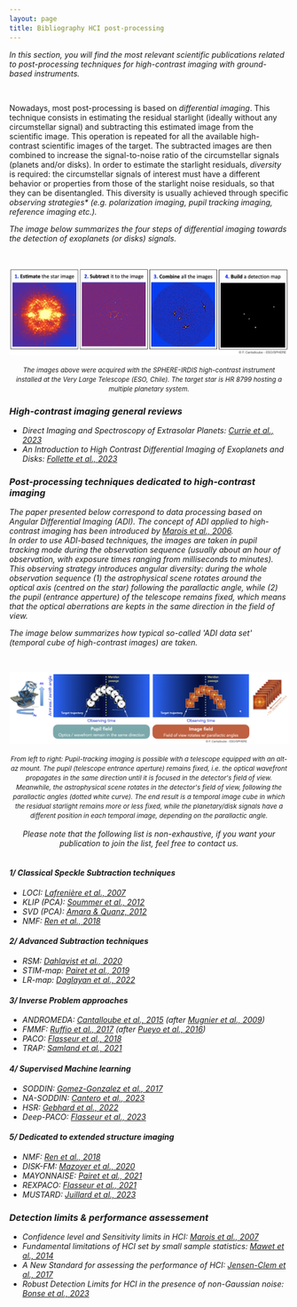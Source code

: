 ```yaml
---
layout: page
title: Bibliography HCI post-processing 
---
```


<i>In this section, you will find the most relevant scientific publications related to post-processing techniques for high-contrast imaging with ground-based instruments.</i>

<br>

<p> Nowadays, most post-processing is based on <i>differential imaging</i>. This technique consists in estimating the residual starlight (ideally without any circumstellar signal) and subtracting this estimated image from the scientific image. This operation is repeated for all the available high-contrast scientific images of the target. The subtracted images are then combined to increase the signal-to-noise ratio of the circumstellar signals (planets and/or disks). In order to estimate the starlight residuals, <i>diversity</i> is required: the circumstellar signals of interest must have a different behavior or properties from those of the starlight noise residuals, so that they can be disentangled. This diversity is usually achieved through specific <i>observing strategies* (e.g. polarization imaging, pupil tracking imaging, reference imaging etc.). </p>

<p>The image below summarizes the four steps of differential imaging towards the detection of exoplanets (or disks) signals.</p>
<br>
<p align="center"> 
<img src="https://raw.githubusercontent.com/exoplanet-imaging-challenge/exoplanet-imaging-challenge.github.io/master/img/DIprocessing.png" />
</p>
<center><small><i> The images above were acquired with the SPHERE-IRDIS high-contrast instrument installed at the Very Large Telescope (ESO, Chile). The target star is HR 8799 hosting a multiple planetary system. </i></small></center>

### High-contrast imaging general reviews ###

* <i> Direct Imaging and Spectroscopy of Extrasolar Planets</i>: [Currie et al., 2023](https://arxiv.org/pdf/2205.05696.pdf)
* <i> An Introduction to High Contrast Differential Imaging of Exoplanets and Disks</i>: [Follette et al., 2023](https://iopscience.iop.org/article/10.1088/1538-3873/aceb31/pdf)
 

### Post-processing techniques dedicated to high-contrast imaging ###
The paper presented below correspond to data processing based on Angular Differential Imaging (ADI). The concept of ADI applied to high-contrast imaging has been introduced by [Marois et al., 2006](https://iopscience.iop.org/article/10.1086/500401/pdf).<br>
In order to use ADI-based techniques, the images are taken in <em>pupil tracking mode</em> during the observation sequence (usually about an hour of observation, with exposure times ranging from milliseconds to minutes). This observing strategy introduces angular diversity: during the whole observation sequence (1) the astrophysical scene rotates around the optical axis (centred on the star) following the parallactic angle, while (2) the pupil (entrance apperture) of the telescope remains fixed, which means that the optical aberrations are kepts in the same direction in the field of view.
<br>
<p>The image below summarizes how typical so-called 'ADI data set' (temporal cube of high-contrast images) are taken.</p>
<br>
<p align="center"> 
<img src="https://raw.githubusercontent.com/exoplanet-imaging-challenge/exoplanet-imaging-challenge.github.io/master/img/HCI_ADIconcept.jpeg" />
</p>
<center><small><i> From left to right: Pupil-tracking imaging is possible with a telescope equipped with an alt-az mount. The pupil (telescope entrance aperture) remains fixed, i.e. the optical wavefront propagates in the same direction until it is focused in the detector's field of view. Meanwhile, the astrophysical scene rotates in the detector's field of view, following the parallactic angles (dotted white curve). The end result is a temporal image cube in which the residual starlight remains more or less fixed, while the planetary/disk signals have a different position in each temporal image, depending on the parallactic angle. </i></small></center>

<br>
<center><em>Please note that the following list is non-exhaustive, if you want your publication to join the list, feel free to contact us. </em></center>
<br>

#### 1/ Classical Speckle Subtraction techniques ####
* LOCI: [Lafrenière et al., 2007](https://browse.arxiv.org/pdf/astro-ph/0702697.pdf)
* KLIP (PCA): [Soummer et al., 2012](https://iopscience.iop.org/article/10.1088/2041-8205/755/2/L28/pdf)
* SVD (PCA): [Amara & Quanz, 2012](https://browse.arxiv.org/pdf/1207.6637.pdf)
* NMF: [Ren et al., 2018](https://iopscience.iop.org/article/10.3847/1538-4357/aaa1f2/pdf)

#### 2/ Advanced Subtraction techniques ####
* RSM: [Dahlqvist et al., 2020](https://browse.arxiv.org/pdf/1912.05412.pdf)
* STIM-map: [Pairet et al., 2019](https://browse.arxiv.org/pdf/1810.06895.pdf)
* LR-map: [Daglayan et al., 2022](https://arxiv.org/pdf/2210.10609.pdf)

#### 3/ Inverse Problem approaches ####
* ANDROMEDA: [Cantalloube et al., 2015](https://browse.arxiv.org/pdf/1508.06406.pdf) (after [Mugnier et al., 2009](http://laurent.mugnier.free.fr/publis/Mugnier-JOSAA-09.pdf))
* FMMF: [Ruffio et al., 2017](https://browse.arxiv.org/pdf/1705.05477.pdf) (after [Pueyo et al., 2016](https://iopscience.iop.org/article/10.3847/0004-637X/824/2/117/pdf))
* PACO: [Flasseur et al., 2018](https://www.aanda.org/articles/aa/pdf/2018/10/aa32745-18.pdf)
* TRAP: [Samland et al., 2021](https://browse.arxiv.org/pdf/2011.12311.pdf)

#### 4/ Supervised Machine learning ####
* SODDIN: [Gomez-Gonzalez et al., 2017](https://arxiv.org/pdf/1712.02841.pdf)
* NA-SODDIN: [Cantero et al., 2023](https://arxiv.org/pdf/2302.02854.pdf)
* HSR: [Gebhard et al., 2022](https://arxiv.org/pdf/2204.03439.pdf)
* Deep-PACO: [Flasseur et al., 2023](https://arxiv.org/pdf/2303.02461.pdf)

#### 5/ Dedicated to extended structure imaging ####
* NMF: [Ren et al., 2018](https://iopscience.iop.org/article/10.3847/1538-4357/aaa1f2/pdf)
* DISK-FM: [Mazoyer et al., 2020](https://arxiv.org/pdf/2012.06790.pdf)
* MAYONNAISE: [Pairet et al., 2021](https://browse.arxiv.org/pdf/2008.05170.pdf)
* REXPACO: [Flasseur et al., 2021](https://arxiv.org/pdf/2104.09672.pdf)
* MUSTARD: [Juillard et al., 2023](https://browse.arxiv.org/pdf/2309.14827.pdf)


### Detection limits & performance assessement ###
* <i>Confidence level and Sensitivity limits in HCI</i>: [Marois et al., 2007](https://browse.arxiv.org/pdf/0709.3548.pdf)
* <i>Fundamental limitations of HCI set by small sample statistics</i>: [Mawet et al., 2014](https://browse.arxiv.org/pdf/1407.2247.pdf)
* <i>A New Standard for assessing the performance of HCI</i>: [Jensen-Clem et al., 2017](https://arxiv.org/pdf/1711.01215.pdf)
* <i>Robust Detection Limits for HCI in the presence of non-Gaussian noise</i>: [Bonse et al., 2023](https://arxiv.org/pdf/1711.01215.pdf)




